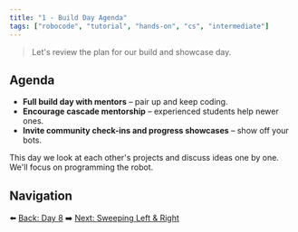 ```yaml
---
title: "1 - Build Day Agenda"
tags: ["robocode", "tutorial", "hands-on", "cs", "intermediate"]
---
```


> Let's review the plan for our build and showcase day.

## Agenda

- **Full build day with mentors** – pair up and keep coding.
- **Encourage cascade mentorship** – experienced students help newer ones.
- **Invite community check-ins and progress showcases** – show off your bots.

This day we look at each other's projects and discuss ideas one by one. We'll focus on programming the robot.

## Navigation

⬅️ [Back: Day 8](/robocode/Day-8/index)
➡️ [Next: Sweeping Left & Right](/robocode/Day-9/01_sweeping_left_right)
